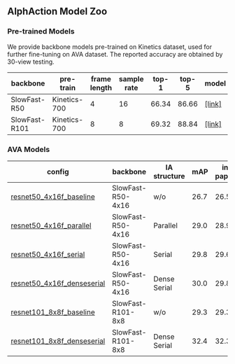 ## AlphAction Model Zoo

### Pre-trained Models

We provide backbone models pre-trained on Kinetics dataset, used for further
fine-tuning on AVA dataset. The reported accuracy are obtained by 30-view testing.

| backbone | pre-train | frame length | sample rate | top-1 | top-5 | model |
| ------------- | ------------- | ------------- | ------------- | ------------- | ------------- | ------------- |
| SlowFast-R50 | Kinetics-700 | 4 | 16 | 66.34 | 86.66 | [[link]](https://drive.google.com/file/d/1hqFuhD1p0lMpl3Yi5paIGY-hlPTVYgyi/view?usp=sharing) |
| SlowFast-R101 | Kinetics-700 | 8 | 8 | 69.32 | 88.84 | [[link]](https://drive.google.com/file/d/1JDQLyyL-GFd3qi0S31Mdt5oNmUXnyJza/view?usp=sharing) |

### AVA Models

| config | backbone | IA structure | mAP | in paper | model |
| ------------- | ------------- | ------------- | ------------- | ------------- | ------------- |
| [resnet50_4x16f_baseline](config_files/resnet50_4x16f_baseline.yaml) | SlowFast-R50-4x16 | w/o | 26.7 | 26.5 | [[link]](https://drive.google.com/file/d/1HmFVEe_wsOP9WUNdU_W7PkgWsHzZtgDf/view?usp=sharing) |
| [resnet50_4x16f_parallel](config_files/resnet50_4x16f_parallel.yaml) | SlowFast-R50-4x16 | Parallel | 29.0 | 28.9 | [[link]](https://drive.google.com/file/d/1CdgwZk6HQGryBssVhE7E48HZ3CCubBg0/view?usp=sharing) |
| [resnet50_4x16f_serial](config_files/resnet50_4x16f_serial.yaml) | SlowFast-R50-4x16 | Serial | 29.8 | 29.6 | [[link]](https://drive.google.com/file/d/1RTUi_ARCtar1r-u7UaTxCaLyJFnVe9Ro/view?usp=sharing) |
| [resnet50_4x16f_denseserial](config_files/resnet50_4x16f_denseserial.yaml) | SlowFast-R50-4x16 | Dense Serial | 30.0 | 29.8 | [[link]](https://drive.google.com/file/d/1bYxGyf6kptfUBNAHtFcG7x4Ryp7mcWxH/view?usp=sharing) | 
| [resnet101_8x8f_baseline](config_files/resnet101_8x8f_baseline.yaml) | SlowFast-R101-8x8 | w/o | 29.3 | 29.3 | [[link]](https://drive.google.com/file/d/1oVGRV82iIaxm7XJqAXw7AoDTxFtdqvfv/view?usp=sharing) |
| [resnet101_8x8f_denseserial](config_files/resnet101_8x8f_denseserial.yaml) | SlowFast-R101-8x8 | Dense Serial | 32.4 | 32.3 | [[link]](https://drive.google.com/file/d/1yqqc2_X6Ywi165PIuq68NdTs2WwMygHh/view?usp=sharing) |
